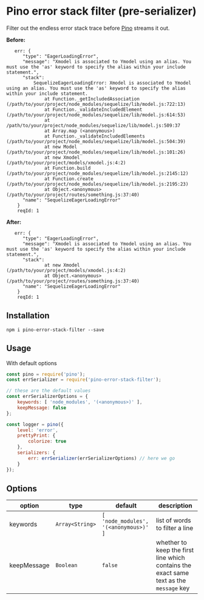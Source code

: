 # Pino error stack filter (pre-serializer)

Filter out the endless error stack trace before [Pino](https://github.com/pinojs/pino) streams it out.

**Before:**
```
   err: {
      "type": "EagerLoadingError",
      "message": "Xmodel is associated to Ymodel using an alias. You must use the 'as' keyword to specify the alias within your include statement.",
      "stack":
          SequelizeEagerLoadingError: Xmodel is associated to Ymodel using an alias. You must use the 'as' keyword to specify the alias within your include statement.
              at Function._getIncludedAssociation (/path/to/your/project/node_modules/sequelize/lib/model.js:722:13)
              at Function._validateIncludedElement (/path/to/your/project/node_modules/sequelize/lib/model.js:614:53)
              at /path/to/your/project/node_modules/sequelize/lib/model.js:509:37
              at Array.map (<anonymous>)
              at Function._validateIncludedElements (/path/to/your/project/node_modules/sequelize/lib/model.js:504:39)
              at new Model (/path/to/your/project/node_modules/sequelize/lib/model.js:101:26)
              at new Xmodel (/path/to/your/project/models/xmodel.js:4:2)
              at Function.build (/path/to/your/project/node_modules/sequelize/lib/model.js:2145:12)
              at Function.create (/path/to/your/project/node_modules/sequelize/lib/model.js:2195:23)
              at Object.<anonymous> (/path/to/your/project/routes/something.js:37:40)
      "name": "SequelizeEagerLoadingError"
    }
    reqId: 1
```

**After:**
```
   err: {
      "type": "EagerLoadingError",
      "message": "Xmodel is associated to Ymodel using an alias. You must use the 'as' keyword to specify the alias within your include statement.",
      "stack":
              at new Xmodel (/path/to/your/project/models/xmodel.js:4:2)
              at Object.<anonymous> (/path/to/your/project/routes/something.js:37:40)
      "name": "SequelizeEagerLoadingError"
    }
    reqId: 1
```

## Installation

```
npm i pino-error-stack-filter --save
```

## Usage

With default options
```js
const pino = require('pino');
const errSerializer = require('pino-error-stack-filter');

// these are the default values
const errSerializerOptions = {
    keywords: [ 'node_modules', '(<anonymous>)' ],
    keepMessage: false
};

const logger = pino({
    level: 'error',
    prettyPrint: {
        colorize: true
    },
    serializers: {
        err: errSerializer(errSerializerOptions) // here we go
    }
});
```

## Options

| option | type | default | description |
| --- | ---- | --- | --- |
| keywords | `Array<String>` | `[ 'node_modules', '(<anonymous>)' ]` | list of words to filter a line |
| keepMessage | `Boolean` | `false` | whether to keep the first line which contains the exact same text as the `message` key |
